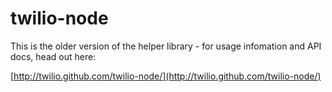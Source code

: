 # twilio-node

This is the older version of the helper library - for usage infomation and API docs, head out here:

[http://twilio.github.com/twilio-node/](http://twilio.github.com/twilio-node/)
